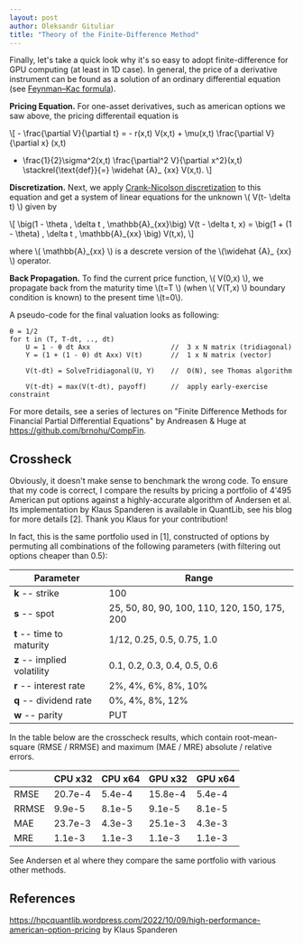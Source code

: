 ```yaml
---
layout: post
author: Oleksandr Gituliar
title: "Theory of the Finite-Difference Method"
---
```


Finally, let's take a quick look why it's so easy to adopt finite-difference for GPU computing (at
least in 1D case). In general, the price of a derivative instrument can be found as a solution of an
ordinary differential equation (see
[Feynman–Kac formula](https://en.wikipedia.org/wiki/Feynman%E2%80%93Kac_formula)).

**Pricing Equation.** For one-asset derivatives, such as american options we saw above, the pricing
differentail equation is

\\[ - \frac{\partial V}{\partial t} = - r(x,t) V(x,t) + \mu(x,t) \frac{\partial V}{\partial x} (x,t)

- \frac{1}{2}\sigma^2(x,t) \frac{\partial^2 V}{\partial x^2}(x,t) \stackrel{\text{def}}{=} \widehat
  {A}\_ {xx} V(x,t). \\]

**Discretization.** Next, we apply
[Crank-Nicolson discretization](https://en.wikipedia.org/wiki/Crank%E2%80%93Nicolson_method) to this
equation and get a system of linear equations for the unknown \\( V(t- \delta t) \\) given by

\\[ \big(1 - \theta \, \delta t \, \mathbb{A}\_{xx}\big) V(t - \delta t, x) = \big(1 + (1 - \theta)
\, \delta t \, \mathbb{A}\_{xx} \big) V(t,x), \\]

where \\( \mathbb{A}\_{xx} \\) is a descrete version of the \\(\widehat {A}\_ {xx} \\) operator.

**Back Propagation.** To find the current price function, \\( V(0,x) \\), we propagate back from the
maturity time \\(t=T \\) (when \\( V(T,x) \\) boundary condition is known) to the present time
\\(t=0\\).

A pseudo-code for the final valuation looks as following:

```
θ = 1/2
for t in (T, T-dt, .., dt)
    U = 1 - θ dt Axx                    //  3 x N matrix (tridiagonal)
    Y = (1 + (1 - θ) dt Axx) V(t)       //  1 x N matrix (vector)

    V(t-dt) = SolveTridiagonal(U, Y)    //  O(N), see Thomas algorithm

    V(t-dt) = max(V(t-dt), payoff)      //  apply early-exercise constraint
```

For more details, see a series of lectures on "Finite Difference Methods for Financial Partial
Differential Equations" by Andreasen & Huge at <https://github.com/brnohu/CompFin>.

## Crossheck

Obviously, it doesn't make sense to benchmark the wrong code. To ensure that my code is correct, I
compare the results by pricing a portfolio of 4'495 American put options against a highly-accurate
algorithm of Andersen et al. Its implementation by Klaus Spanderen is available in QuantLib, see his
blog for more details \[2\]. Thank you Klaus for your contribution!

In fact, this is the same portfolio used in \[1\], constructed of options by permuting all
combinations of the following parameters (with filtering out options cheaper than 0.5):

| Parameter                   | Range                                        |
| --------------------------- | -------------------------------------------- |
| **k** -- strike             | 100                                          |
| **s** -- spot               | 25, 50, 80, 90, 100, 110, 120, 150, 175, 200 |
| **t** -- time to maturity   | 1/12, 0.25, 0.5, 0.75, 1.0                   |
| **z** -- implied volatility | 0.1, 0.2, 0.3, 0.4, 0.5, 0.6                 |
| **r** -- interest rate      | 2%, 4%, 6%, 8%, 10%                          |
| **q** -- dividend rate      | 0%, 4%, 8%, 12%                              |
| **w** -- parity             | PUT                                          |

In the table below are the crosscheck results, which contain root-mean-square (RMSE / RRMSE) and
maximum (MAE / MRE) absolute / relative errors.

|       | CPU x32 | CPU x64 | GPU x32 | GPU x64 |
| ----- | ------- | ------- | ------- | ------- |
| RMSE  | 20.7e-4 | 5.4e-4  | 15.8e-4 | 5.4e-4  |
| RRMSE | 9.9e-5  | 8.1e-5  | 9.1e-5  | 8.1e-5  |
| MAE   | 23.7e-3 | 4.3e-3  | 25.1e-3 | 4.3e-3  |
| MRE   | 1.1e-3  | 1.1e-3  | 1.1e-3  | 1.1e-3  |

See Andersen et al where they compare the same portfolio with various other methods.

## References

<https://hpcquantlib.wordpress.com/2022/10/09/high-performance-american-option-pricing> by Klaus
Spanderen
